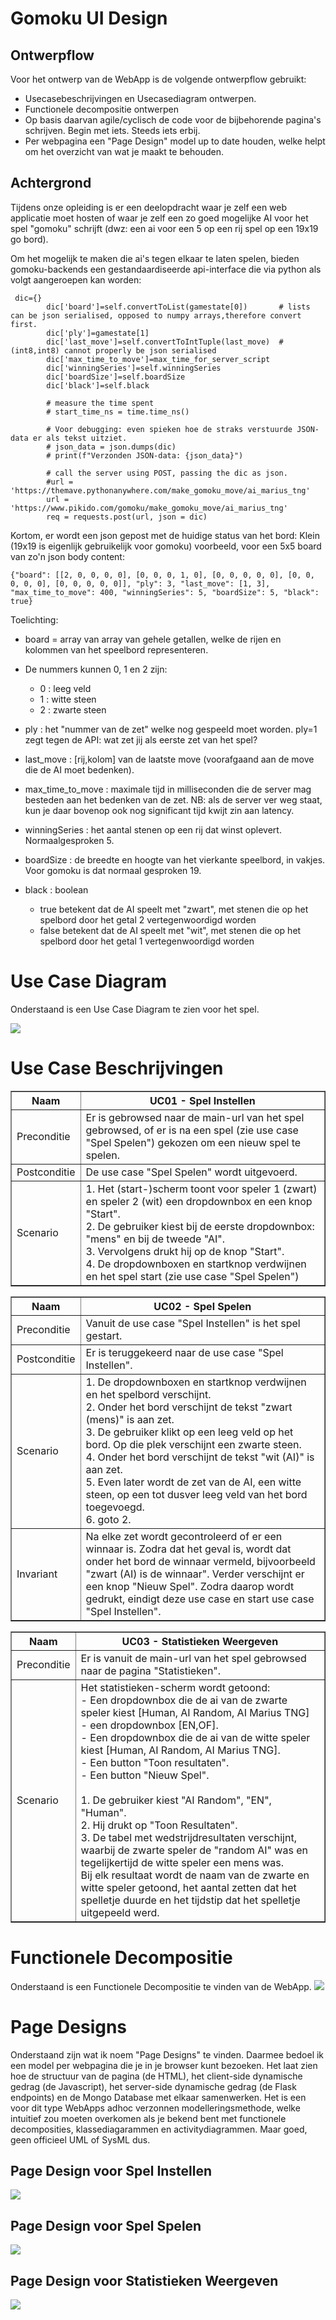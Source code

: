 # Gomoku UI Design
## Ontwerpflow
Voor het ontwerp van de WebApp is de volgende ontwerpflow gebruikt:
- Usecasebeschrijvingen en Usecasediagram ontwerpen.
- Functionele decompositie ontwerpen
- Op basis daarvan agile/cyclisch de code voor de bijbehorende pagina's schrijven. Begin met iets. Steeds iets erbij.
- Per webpagina een "Page Design" model up to date houden, welke helpt om het overzicht van wat je maakt te behouden.

## Achtergrond

Tijdens onze opleiding is er een deelopdracht waar je zelf een web applicatie moet hosten of waar je zelf een zo goed mogelijke AI voor het spel "gomoku" schrijft (dwz: een ai voor een 5 op een rij spel op een 19x19 go bord).

Om het mogelijk te maken die ai's tegen elkaar te laten spelen, bieden gomoku-backends een gestandaardiseerde api-interface die via python als volgt aangeroepen kan worden:

```
 dic={}
        dic['board']=self.convertToList(gamestate[0])       # lists can be json serialised, opposed to numpy arrays,therefore convert first.
        dic['ply']=gamestate[1]
        dic['last_move']=self.convertToIntTuple(last_move)  # (int8,int8) cannot properly be json serialised
        dic['max_time_to_move']=max_time_for_server_script
        dic['winningSeries']=self.winningSeries
        dic['boardSize']=self.boardSize
        dic['black']=self.black

        # measure the time spent
        # start_time_ns = time.time_ns()

        # Voor debugging: even spieken hoe de straks verstuurde JSON-data er als tekst uitziet.
        # json_data = json.dumps(dic)
        # print(f"Verzonden JSON-data: {json_data}")

        # call the server using POST, passing the dic as json.
        #url = 'https://themave.pythonanywhere.com/make_gomoku_move/ai_marius_tng'
        url = 'https://www.pikido.com/gomoku/make_gomoku_move/ai_marius_tng'
        req = requests.post(url, json = dic)
```

Kortom, er wordt een json gepost met de huidige status van het bord:
Klein (19x19 is eigenlijk gebruikelijk voor gomoku) voorbeeld, voor een 5x5 board van zo'n json body content:

```
{"board": [[2, 0, 0, 0, 0], [0, 0, 0, 1, 0], [0, 0, 0, 0, 0], [0, 0, 0, 0, 0], [0, 0, 0, 0, 0]], "ply": 3, "last_move": [1, 3], "max_time_to_move": 400, "winningSeries": 5, "boardSize": 5, "black": true}
```

Toelichting:

- board = array van array van gehele getallen, welke de rijen en kolommen van het speelbord representeren.

- De nummers kunnen 0, 1 en 2 zijn:
  
  - 0 : leeg veld
  - 1 : witte steen
  - 2 : zwarte steen

- ply : het "nummer van de zet" welke nog gespeeld moet worden. ply=1 zegt tegen de API: wat zet jij als eerste zet van het spel?

- last_move : [rij,kolom] van de laatste move (voorafgaand aan de move die de AI moet bedenken).

- max_time_to_move : maximale tijd in milliseconden die de server mag besteden aan het bedenken van de zet. NB: als de server ver weg staat, kun je daar bovenop ook nog significant tijd kwijt zin aan latency.

- winningSeries : het aantal stenen op een rij dat winst oplevert. Normaalgesproken 5.

- boardSize : de breedte en hoogte van het vierkante speelbord, in vakjes. Voor gomoku is dat normaal gesproken 19.

- black : boolean 
  
  - true betekent dat de AI speelt met "zwart", met stenen die op het spelbord door het getal 2 vertegenwoordigd worden
  - false betekent dat de AI speelt met "wit", met stenen die op het spelbord door het getal 1 vertegenwoordigd worden

# Use Case Diagram

Onderstaand is een Use Case Diagram te zien voor het spel.

![](./gomoku_webapp_design-UCD.svg)

# Use Case Beschrijvingen

<table border="1">
  <thead>
    <tr>
      <th>Naam</th>
      <th>UC01 - Spel Instellen</th>
    </tr>
  </thead>
  <tbody>
    <tr>
      <td>Preconditie</td>
      <td>Er is gebrowsed naar de main-url van het spel gebrowsed, of er is na een spel (zie use case "Spel Spelen") gekozen om een nieuw spel te spelen.</td>
    </tr>
    <tr>
      <td>Postconditie</td>
      <td>De use case "Spel Spelen" wordt uitgevoerd.</td>
    </tr>
    <tr>
      <td>Scenario</td>
      <td>1. Het (start-)scherm toont voor speler 1 (zwart) en speler 2 (wit) een dropdownbox en een knop "Start".<br>  2. De gebruiker kiest bij de eerste dropdownbox: "mens" en bij de tweede "AI".<br> 3. Vervolgens drukt hij op de knop "Start".<br> 4. De dropdownboxen en startknop verdwijnen en het spel start (zie use case "Spel Spelen")</td>
    </tr>
  </tbody>
</table>

<table border="1">
  <thead>
    <tr>
      <th>Naam</th>
      <th>UC02 - Spel Spelen</th>
    </tr>
  </thead>
  <tbody>
    <tr>
      <td>Preconditie</td>
      <td>Vanuit de use case "Spel Instellen" is het spel gestart.</td>
    </tr>
    <tr>
      <td>Postconditie</td>
      <td>Er is teruggekeerd naar de use case "Spel Instellen".</td>
    </tr>
    <tr>
      <td>Scenario</td>
      <td>1. De dropdownboxen en startknop verdwijnen en het spelbord verschijnt. <br>2. Onder het bord verschijnt de tekst "zwart (mens)" is aan zet.<br>3. De gebruiker klikt op een leeg veld op het bord. Op die plek verschijnt een zwarte steen.<br>4. Onder het bord verschijnt de tekst "wit (AI)" is aan zet.<br>5. Even later wordt de zet van de AI, een witte steen, op een tot dusver leeg veld van het bord toegevoegd. <br>6. goto 2.</td>
    </tr>
    <tr>
      <td>Invariant</td>
      <td>Na elke zet wordt gecontroleerd of er een winnaar is. Zodra dat het geval is, wordt dat onder het bord de winnaar vermeld, bijvoorbeeld "zwart (AI) is de winnaar". Verder verschijnt er een knop "Nieuw Spel". Zodra daarop wordt gedrukt, eindigt deze use case en start use case "Spel Instellen".</td>
    </tr>
  </tbody>
</table>

<table border="1">
  <thead>
    <tr>
      <th>Naam</th>
      <th>UC03 - Statistieken Weergeven</th>
    </tr>
  </thead>
  <tbody>
    <tr>
      <td>Preconditie</td>
      <td>Er is vanuit de main-url van het spel gebrowsed naar de pagina "Statistieken".</td>
    </tr>
    <tr>
      <td>Scenario</td>
      <td>Het statistieken-scherm wordt getoond:<br> 
      - Een dropdownbox die de ai van de zwarte speler kiest [Human, AI Random, AI Marius TNG] <br>  - een dropdownbox [EN,OF].<br> - Een dropdownbox die de ai van de witte speler kiest [Human, AI Random, AI Marius TNG].<br> - Een button "Toon resultaten".<br> - Een button "Nieuw Spel".<br> <br>1. De gebruiker kiest "AI Random", "EN", "Human".<br>  2. Hij drukt op "Toon Resultaten". <br> 3. De tabel met wedstrijdresultaten verschijnt, waarbij de zwarte speler de "random AI" was en tegelijkertijd de witte speler een mens was. <br>Bij elk resultaat wordt de naam van de zwarte en witte speler getoond, het aantal zetten dat het spelletje duurde en het tijdstip dat het spelletje uitgepeeld werd. </td>
    </tr>
  </tbody>
</table>

# Functionele Decompositie
Onderstaand is een Functionele Decompositie te vinden van de WebApp.
![](gomoku_webapp_design-FD.svg)

# Page Designs
Onderstaand zijn wat ik noem "Page Designs" te vinden. Daarmee bedoel ik een model per webpagina die je in je browser kunt bezoeken. Het laat zien hoe de structuur van de pagina (de HTML), het client-side dynamische gedrag (de Javascript), het server-side dynamische gedrag (de Flask endpoints) en de Mongo Database met elkaar samenwerken. Het is een voor dit type WebApps adhoc verzonnen modelleringsmethode, welke intuitief zou moeten overkomen als je bekend bent met functionele decomposities, klassediagarammen en activitydiagrammen. Maar goed, geen officieel UML of SysML dus.

## Page Design voor Spel Instellen
![](./gomoku_webapp_design-PD-Instellen.svg)
## Page Design voor Spel Spelen
![](./gomoku_webapp_design-PD-Spelen.svg)
## Page Design voor Statistieken Weergeven
![](./gomoku_webapp_design-PD-Statistieken.svg)